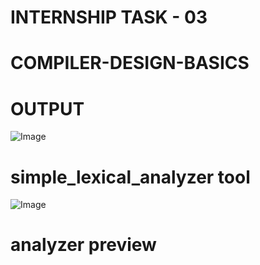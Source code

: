 # INTERNSHIP TASK - 03

# COMPILER-DESIGN-BASICS

# OUTPUT

![Image](https://github.com/user-attachments/assets/7be26340-d58e-47c2-93c0-d68256a8b7cf)

# simple_lexical_analyzer tool

![Image](https://github.com/user-attachments/assets/81aac50c-164a-4628-9518-e3fbbe8eddce)

# analyzer preview

